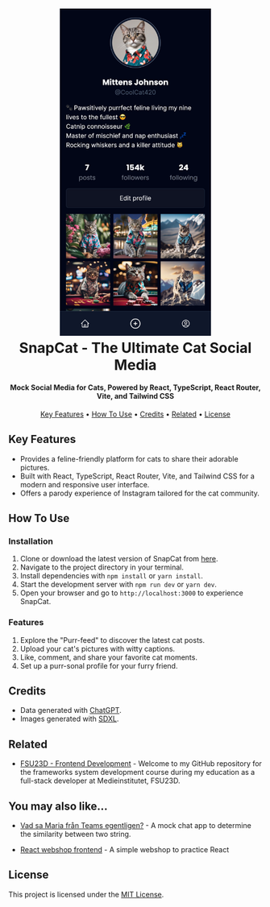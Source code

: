 
<h1 align="center">
  <img src="./public/screenshot02.png" width=300>
  <br/>
  SnapCat - The Ultimate Cat Social Media
</h1>

<h4 align="center">Mock Social Media for Cats, Powered by React, TypeScript, React Router, Vite, and Tailwind CSS</h4>
<p align="center">
  <a href="#key-features">Key Features</a> •
  <a href="#how-to-use">How To Use</a> •
  <a href="#credits">Credits</a> •
  <a href="#related">Related</a> •
  <a href="#license">License</a>
</p>

## Key Features

- Provides a feline-friendly platform for cats to share their adorable pictures.
- Built with React, TypeScript, React Router, Vite, and Tailwind CSS for a modern and responsive user interface.
- Offers a parody experience of Instagram tailored for the cat community.

## How To Use

### Installation

1. Clone or download the latest version of SnapCat from [here](https://github.com/your-username/snapcat).
2. Navigate to the project directory in your terminal.
3. Install dependencies with `npm install` or `yarn install`.
4. Start the development server with `npm run dev` or `yarn dev`.
5. Open your browser and go to `http://localhost:3000` to experience SnapCat.

### Features

1. Explore the "Purr-feed" to discover the latest cat posts.
2. Upload your cat's pictures with witty captions.
3. Like, comment, and share your favorite cat moments.
4. Set up a purr-sonal profile for your furry friend.

## Credits

- Data generated with [ChatGPT](https://chat.openai.com/).
- Images generated with [SDXL](https://huggingface.co/spaces/google/sdxl).

## Related

- [FSU23D - Frontend Development](https://github.com/thejoltjoker/FSU23D-frameworks) - Welcome to my GitHub repository for the frameworks system development course during my education as a full-stack developer at Medieinstitutet, FSU23D.

## You may also like...

- [Vad sa Maria från Teams egentligen?](https://github.com/thejoltjoker/vad-sa-maria-fran-teams-egentligen) - A mock chat app to determine the similarity between two string. 

- [React webshop frontend](https://github.com/thejoltjoker/react-webshop-frontend) -  A simple webshop to practice React 

## License

This project is licensed under the [MIT License](LICENSE).


